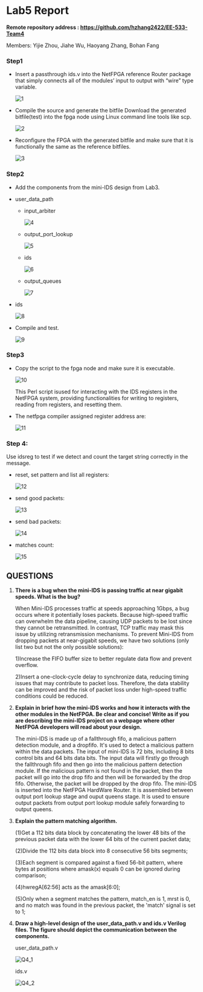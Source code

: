 # Lab5 Report

**Remote repository address : https://github.com/hzhang2422/EE-533-Team4**

Members: Yijie Zhou, Jiahe Wu, Haoyang Zhang, Bohan Fang



### Step1 

- Insert a passthrough ids.v into the NetFPGA reference Router  package that simply connects all of the modules’ input to output with “wire” type variable.

  ![1](./img/1.png)

- Compile the  source and generate the bitfile Download the generated bitfile(test) into the fpga node  using Linux command line tools like scp.

  ![2](./img/2.png)

- Reconfigure the FPGA with the generated bitfile and make  sure that it is functionally the same as the reference bitfiles. 

  ![3](./img/3.png)

  

### Step2

-  Add the components from the mini-IDS design from Lab3.

  

  - user_data_path

    - input_arbiter

      ![4](./img/4.png)

    - output_port_lookup

      ![5](./img/5.png)

    - ids

      ![6](./img/6.png)

    - output_queues

      ![7](./img/7.png)

  - ids

    ![8](./img/8.png)

- Compile and test.

  ![9](./img/9.png)

### Step3

- Copy the script to the fpga node  and make sure it is executable.

  ![10](./img/10.png)

  This Perl script isused for interacting with the IDS registers in the NetFPGA system, providing functionalities for writing to registers, reading from registers, and resetting them.

  

- The netfpga compiler assigned  register address are:

  ![11](./img/11.png)



### Step 4:

Use idsreg to test if we detect and count the target string correctly in the message.

- reset, set pattern and list all registers:

  ![12](./img/12.png)

  

- send good packets:

  ![13](./img/13.png)

  

- send bad packets:

  ![14](./img/14.png)

  

- matches count:

  ![15](./img/15.png)



## QUESTIONS

1. **There is a bug when the mini-IDS is passing traffic at near gigabit speeds. What is the bug?**

   When Mini-IDS processes traffic at speeds approaching 1Gbps, a bug occurs where it potentially loses packets. Because high-speed traffic can overwhelm the data pipeline, causing UDP packets to be lost since they cannot be retransmitted. In contrast, TCP traffic may mask this issue by utilizing retransmission mechanisms. To prevent Mini-IDS from dropping packets at near-gigabit speeds, we have two solutions (only list two but not the only possible solutions):

   1)Increase the FIFO buffer size to better regulate data flow and prevent overflow.

   2)Insert a one-clock-cycle delay to synchronize data, reducing timing issues that may contribute to packet loss.
   Therefore, the data stability can be improved and the risk of packet loss under high-speed traffic conditions could be reduced.

   

2. **Explain in brief how the mini-IDS works and how it interacts with the other modules in the NetFPGA.  Be clear and concise!  Write as if you are describing the mini-IDS project on a webpage where other  NetFPGA developers will read about your design.**

   The mini-IDS is made up of a fallthrough fifo, a malicious pattern detection module, and a dropfifo. It's used to detect a malicious pattern within the data packets. The input of mini-IDS is 72 bits, including 8 bits control bits and 64 bits data bits. The input data will firstly go through the fallthrough fifo and then go into the malicious pattern detection module. If the malicious pattern is not found in the packet, then the packet will go into the drop fifo and then will be forwarded by the drop fifo. Otherwise, the packet will be dropped by the drop fifo. The mini-IDS is inserted into the NetFPGA HardWare Router. It is assembled between output port lookup stage and ouput queens stage. It is used to ensure output packets from output port lookup module safely forwarding to output queens.

   

3. **Explain the pattern matching algorithm.**

   (1)Get a 112 bits data block by concatenating the lower 48 bits of the previous packet data with the lower 64 bits of the current packet data;

   (2)Divide the 112 bits data block into 8 consecutive 56 bits segments;

   (3)Each segment is compared against a fixed 56-bit pattern, where bytes at positions where amask(x) equals 0 can be ignored during comparison;

   (4)hwregA[62:56] acts as the amask[6:0];

   (5)Only when a segment matches the pattern, match_en is 1, mrst is 0, and no match was found in the previous packet, the 'match' signal is set to 1;

   

4. **Draw a high-level design of the user_data_path.v and ids.v Verilog files. The figure should depict the  communication between the components.**

   user_data_path.v

   ![Q4_1](./img/Q4_1.png)

   ids.v

   ![Q4_2](./img/Q4_2.png)

